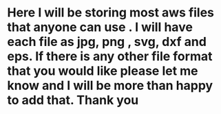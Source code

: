 # Here I will be storing most aws files that anyone can use . I will have each file as jpg, png , svg, dxf and eps. If there is any other file format that you would like please let me know and I will be more than happy to add that. Thank you
